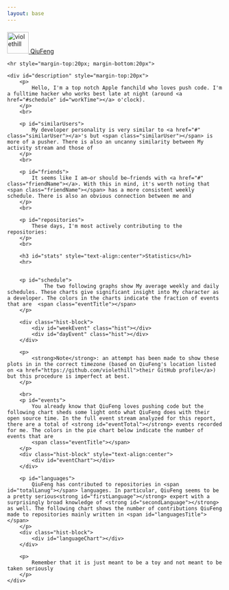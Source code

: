 ```yaml
---
layout: base
---
```


<link rel="stylesheet" href="/css/about.css"  type="text/css" />

<div class="container">
    <div class="profile-badge clearfix" style="margin-top:20px">
        <a href="https://github.com/violethill" target="_blank">
            <img height="50" width="50" alt="violethill" class="avatar" src="https://secure.gravatar.com/avatar/5bbb59c29057c32e635057070e14354d?s=220&d=https://a248.e.akamai.net/assets.github.com%2Fimages%2Fgravatars%2Fgravatar-user-420.png">
            <span class="profile-name">QiuFeng</span>
        </a>
    </div>

    <hr style="margin-top:20px; margin-bottom:20px">

    <div id="description" style="margin-top:20px">
    	<p>
    		Hello, I'm a top notch Apple fanchild who loves push code. I'm a fulltime hacker who works best late at night (around <a href="#schedule" id="workTime"></a> o'clock). 
    	</p>
    	<br>

    	<p id="similarUsers">
    		My developer personality is very similar to <a href="#" class="similarUser"></a>'s but <span class="similarUser"></span> is more of a pusher. There is also an uncanny similarity between My activity stream and those of
    	</p>
    	<br>

    	<p id="friends">
        	It seems like I am—or should be—friends with <a href="#" class="friendName"></a>. With this in mind, it's worth noting that <span class="friendName"></span> has a more consistent weekly schedule. There is also an obvious connection between me and
        </p>
        <br>

        <p id="repositories">
        	These days, I'm most actively contributing to the repositories:
        </p>
        <br>

        <h3 id="stats" style="text-align:center">Statistics</h1>
        <hr>


        <p id="schedule">
        		The two following graphs show My average weekly and daily schedules. These charts give significant insight into My character as a developer. The colors in the charts indicate the fraction of events that are	<span class="eventTitle"></span>
        </p>

        <div class="hist-block">
            <div id="weekEvent" class="hist"></div>
            <div id="dayEvent" class="hist"></div>
        </div>

        <p>
        	<strong>Note</strong>: an attempt has been made to show these plots in in the correct timezone (based on QiuFeng's location listed on <a href="https://github.com/violethill">their GitHub profile</a>) but this procedure is imperfect at best.
        </p>

        <br>
        <p id="events">
        	You already know that QiuFeng loves pushing code but the following chart sheds some light onto what QiuFeng does with their open source time. In the full event stream analyzed for this report, there are a total of <strong id="eventTotal"></strong> events recorded for me. The colors in the pie chart below indicate the number of events that are
        	<span class="eventTitle"></span>
        </p>
        <div class="hist-block" style="text-align:center">
            <div id="eventChart"></div>
        </div>

        <p id="languages">
    		QiuFeng has contributed to repositories in <span id="totalLanug"></span> languages. In particular, QiuFeng seems to be a pretty serious<strong id="firstLanguage"></strong> expert with a surprisingly broad knowledge of <strong id="secondLanguage"></strong> as well. The following chart shows the number of contributions QiuFeng made to repositories mainly written in <span id="languagesTitle"></span>
        </p>
        <div class="hist-block">
            <div id="languageChart"></div>
        </div>

        <p>
		 	Remember that it is just meant to be a toy and not meant to be taken seriously 
		</p>
    </div>
</div>


<script>
	
	var colors=["#1f77b4","#ff7f0e","#2ca02c","#d62728","#9467bd","#282828","#ee19f1"];

	$(document).ready(function(){

		$.getJSON("http://osrc.dfm.io/violethill.json",
			function(data){

				setWorkTime(data.usage.day);

				setSimilarUser(data.similar_users[0]);
				addMoreSimilarUsers(data.similar_users);

				setFriend(data.connected_users[0]);
				addMoreFriends(data.connected_users);

				addRepositories(data.repositories);

				setEventsTitle(data.usage.events);

				drawWeekEventBarChart(data.usage.events);
				drawDayEventBarChart(data.usage.events);

				setTotalEventLable(data.usage.events);

				drawEventChart(data.usage.events);

				addLanugTitle(data.usage.languages);
				drawLanguageChart(data.usage.languages);

				setFirstAndSecondLaunage(data.usage.languages);
			});	
	});

	function setWorkTime(data)
	{	
		var maxTime=-1;
		var time=0;
		for(var i=0; i<data.length; i++){
			if (data[i]>=maxTime){
				maxTime=data[i];
				time=i;
			}
		}
		$("#workTime").html(time);	
	}

	function setSimilarUser(userName)
	{
		$("a.similarUser").attr("href","http://osrc.dfm.io/"+userName.name);
		$(".similarUser").html(userName.name);
	}

	function addMoreSimilarUsers(data)
	{
		for (var i=1; i<data.length-1; i++)
		{
			var similarUser='<a href="http://osrc.dfm.io/'+data[i].name+'">'+data[i].name+'</a>';
			if (i<data.length-2) similarUser+=', ';
			else similarUser+=' ';
			$("#similarUsers").append(similarUser);
		}
		var similarUser='and <a href="http://osrc.dfm.io/'+data[data.length-1].name+'">'+data[data.length-1].name+'</a>.';
		$("#similarUsers").append(similarUser);
	}

	function setFriend(userName)
	{
		$("a.friendName").attr("href","http://osrc.dfm.io/"+userName.name);
		$(".friendName").html(userName.name);
	}

	function addMoreFriends(data)
	{
		for (var i=1; i<data.length-1; i++)
		{
			var friend='<a href="http://osrc.dfm.io/'+data[i].name+'">'+data[i].name+'</a>';
			if (i<data.length-2) friend+=', ';
			else friend+=' ';
			$("#friends").append(friend);
		}
		var friend='and <a href="http://osrc.dfm.io/'+data[data.length-1].name+'">'+data[data.length-1].name+'</a>.';
		$("#friends").append(friend);
	}

	function addRepositories(data)
	{
		for (var i=1; i<data.length-1; i++)
		{
			var res='<a href="https://github.com'+data[i].repo+'">'+data[i].repo+'</a>';
			if (i<data.length-2) res+=', ';
			else res+=' ';
			$("#repositories").append(res);
		}
		var res='and <a href="https://github.com'+data[data.length-1].repo+'">'+data[data.length-1].repo+'</a>.';
		$("#repositories").append(res);
	}

	function setEventsTitle(events)
	{
		for (var i=0; i<events.length-1; i++)
		{
			var title=getTitleWithType(events[i].type);
			var eventTitle='<strong class="eventype" style=" color:'+colors[i]+'">'+title+'</strong>';
			if (i<events.length-2) eventTitle+=', ';
			else eventTitle+=' ';

			$(".eventTitle").append(eventTitle);	
		}

		var title=getTitleWithType(events[events.length-1].type);
		var eventTitle='and <strong class="eventype" style=" color:'+colors[events.length-1]+'">'+title+'</strong>.';
		$(".eventTitle").append(eventTitle);	
	}

	function getTitleWithType(type)
	{
		if (type=="PushEvent") return "pushes";
		if (type=="CreateEvent") return "new repos or branches";
		if (type=="MemberEvent") return "new collaborations";
		if (type=="WatchEvent") return "watching";
		if (type=="IssuesEvent") return "new issues";
	}

	function drawBarChartWithConfig(id,categoriesArray,dataArray,tickInterval)
	{
		if (!tickInterval) tickInterval=1;

		var categoriesColor=[];
		for (var i=0; i<dataArray.length; i++)
		{
			categoriesColor[i]=colors[dataArray.length-1-i];
		}
		var option={
        	chart: {
            	type: 'column'
        	},
        	title: {
            	text: null
        	},
        	colors:categoriesColor,
        	xAxis: {
            	categories: categoriesArray,
            	tickInterval: tickInterval,
        	},
        	yAxis: {
            	title: {
                	text: null
                }
            },
            legend: {
            	enabled:false
      		},
        	plotOptions: {
        		column:{
        			stacking: 'normal',
        			groupPadding: 0,  
        			pointPadding: 0.1,
        			borderWidth: 0,
        		}
        	},
        	series: dataArray,
        	credits:{ 
                enabled:false
            }, 

    	};
    	$('#'+id).highcharts(option);
	}
	function drawWeekEventBarChart(data)
	{
		var categories=["S","M","T","W","T","F","S"];
		var dataArray=[];

		for (var i=0; i<data.length; i++)
		{
			dataArray[data.length-i-1]={name:data[i].type,data:data[i].week};
		}
		drawBarChartWithConfig("weekEvent",categories,dataArray);
	}

	function drawDayEventBarChart(data)
	{
		var categories=["0","1","2","3","4","5","6","7","8","9","10","11","12","13","14","15","16","17","18","19","20","21","22","23"];
		var dataArray=[];
		for (var i=0; i<data.length; i++)
		{
			dataArray[data.length-1-i]={name:data[i].type,data:data[i].day};
		}
		drawBarChartWithConfig("dayEvent",categories,dataArray,3);
	}

	function setTotalEventLable(data)
	{
		var total=0;
		for (var i=0; i<data.length; i++)
		{
			total+=data[i].total;
		}
		$("#eventTotal").html(total);
	}

	function drawPieChartWithConfig(id,categories,dataArray)
	{
		var option={
        	chart: {
            	type: 'pie',
        	},
        	colors:colors,
        	categories:categories,
        	title: {
            	text: null
        	},
            legend: {
            	enabled:false
      		},
        	plotOptions: {
        		pie:{
        			allowPointSelect: false,
                	cursor: 'pointer',
                	dataLabels: {
                    	enabled: false,
        			}
        		}
        	},
        	series: [{
        		name:"times",
            	data: dataArray
        	}],
        	credits:{ 
                enabled:false
            }, 
    	};
    	$('#'+id).highcharts(option);
	}

	function  drawEventChart(data)
	{
		var dataArray=[];
		var categories=[];
		for (var i=0; i<data.length; i++)
		{	
			categories[i]=getTitleWithType(data[i].type);
			dataArray[i]={name:categories[i],y:data[i].total};
		}
		console.log(dataArray);
		drawPieChartWithConfig("eventChart",categories,dataArray);
	}


	function addLanugTitle(data)
	{
		console.log(data);
		for (var i=0; i<data.length-1; i++)
		{
			var dataTitle='<strong class="eventype" style=" color:'+colors[i]+'">'+data[i].language+'</strong>';
			if (i<data.length-2) dataTitle+=', ';
			else dataTitle+=' ';

			$("#languagesTitle").append(dataTitle);	
		}

		var dataTitle='and <strong class="eventype" style=" color:'+colors[data.length-1]+'">'+data[data.length-1].language+'</strong>.';
		$("#languagesTitle").append(dataTitle);	
	}

	function drawLanguageChart(data)
	{
		var dataArray=[];
		var categories=[];
		for (var i=0; i<data.length; i++)
		{	
			categories[i]=data[i].language;
			dataArray[i]={name:categories[i],y:data[i].count};
		}
		console.log(dataArray);
		drawPieChartWithConfig("languageChart",categories,dataArray);
	}

	function setFirstAndSecondLaunage(data)
	{
		var first=-1;
		var firstCount=0;
		for (var i=0; i<data.length; i++)
		{
			if (data.count>firstCount)
			{
				first=i;
				firstCount=data.count;
			}
		}
		$("firstLanguage").html(firstCount);

		var second=-1;
		var secondCount=0;
		for (var i=0; i<data.length; i++)
		{
			if (data.count>secondCount && i!=firstCount)
			{
				second=i;
				secondCount=data[i].cout;
			}
		}
		$("#secondLanguage").html(secondCount);
	}
</script>